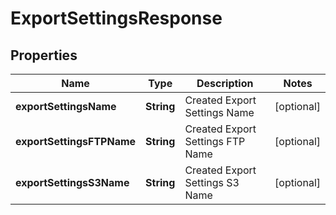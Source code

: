
# ExportSettingsResponse

## Properties
Name | Type | Description | Notes
------------ | ------------- | ------------- | -------------
**exportSettingsName** | **String** | Created Export Settings Name |  [optional]
**exportSettingsFTPName** | **String** | Created Export Settings FTP Name |  [optional]
**exportSettingsS3Name** | **String** | Created Export Settings S3 Name |  [optional]



